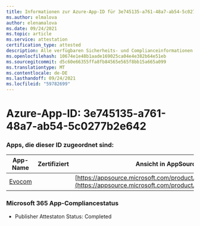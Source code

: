 ```yaml
---
title: Informationen zur Azure-App-ID für 3e745135-a761-48a7-ab54-5c0277b2e642
ms.author: elmalova
author: elenamalova
ms.date: 09/24/2021
ms.topic: article
ms.service: attestation
certification_type: attested
description: Alle verfügbaren Sicherheits- und Complianceinformationen für 3e745135-a761-48a7-ab54-5c0277b2e642.
ms.openlocfilehash: 10674e1e48b1aade169025ca04e4e382b64e51eb
ms.sourcegitcommit: d5c60e66355ffa8fb84565e565f8bb15a665a099
ms.translationtype: MT
ms.contentlocale: de-DE
ms.lasthandoff: 09/24/2021
ms.locfileid: "59782699"
---
```

# <a name="azure-app-id-3e745135-a761-48a7-ab54-5c0277b2e642"></a>Azure-App-ID: 3e745135-a761-48a7-ab54-5c0277b2e642


### <a name="apps-associated-with-this-id"></a>Apps, die dieser ID zugeordnet sind:
| **App-Name** | **Zertifiziert** | **Ansicht in AppSource** |
|--------------|---------------|-----------------------|
| [Evocom](https://docs.microsoft.com/microsoft-365-app-certification/forward/WA200002050) |  | [https://appsource.microsoft.com/product/office/WA200002050](https://appsource.microsoft.com/product/office/WA200002050) |

### <a name="microsoft-365-app-compliance-status"></a>Microsoft 365 App-Compliancestatus
- Publisher Attestaton Status: Completed
